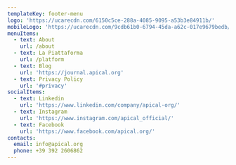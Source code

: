 ```yaml
---
templateKey: footer-menu
logo: 'https://ucarecdn.com/6150c5ce-288a-4085-9095-a53b3e84911b/'
mobileLogo: 'https://ucarecdn.com/9cdb61b0-6794-45da-a62c-017e9679bedb/'
menuItems:
  - text: About
    url: /about
  - text: La Piattaforma
    url: /platform
  - text: Blog
    url: 'https://journal.apical.org'
  - text: Privacy Policy
    url: '#privacy'
socialItems:
  - text: Linkedin
    url: 'https://www.linkedin.com/company/apical-org/'
  - text: Instagram
    url: 'https://www.instagram.com/apical_official/'
  - text: Facebook
    url: 'https://www.facebook.com/apical.org/'
contacts:
  email: info@apical.org
  phone: +39 392 2606862
---
```


